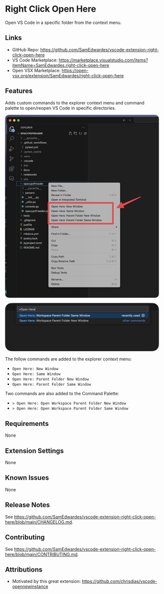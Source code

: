 # Right Click Open Here

Open VS Code in a specific folder from the context menu.

## Links

- GitHub Repo: <https://github.com/SamEdwardes/vscode-extension-right-click-open-here>
- VS Code Marketplace: <https://marketplace.visualstudio.com/items?itemName=SamEdwardes.right-click-open-here>
- Open VSX Marketplace: <https://open-vsx.org/extension/SamEdwardes/right-click-open-here>

## Features

Adds custom commands to the explorer context menu and command palette to open/reopen VS Code in specific directories.

![Screenshot of context menu](https://github.com/SamEdwardes/vscode-extension-right-click-open-here/blob/main/images/screenshot-context-menu.png?raw=true)

![Screenshot of command palette](https://github.com/SamEdwardes/vscode-extension-right-click-open-here/blob/main/images/screenshot-command-pallette.png?raw=true)

The follow commands are added to the explorer context menu:

- `Open Here: New Window`
- `Open Here: Same Window`
- `Open Here: Parent Folder New Window`
- `Open Here: Parent Folder Same Window`

Two commands are also added to the Command Palette:

- `> Open Here: Open Workspace Parent Folder New Window`
- `> Open Here: Open Workspace Parent Folder Same Window`

## Requirements

None

## Extension Settings

None

## Known Issues

None

## Release Notes

See <https://github.com/SamEdwardes/vscode-extension-right-click-open-here/blob/main/CHANGELOG.md>.

## Contributing

See <https://github.com/SamEdwardes/vscode-extension-right-click-open-here/blob/main/CONTRIBUTING.md>.

## Attributions

- Motivated by this great extension: <https://github.com/chrisdias/vscode-opennewinstance>
